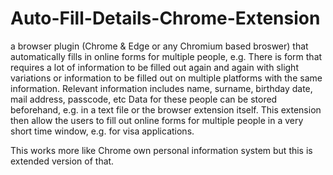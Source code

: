 # Auto-Fill-Details-Chrome-Extension

a browser plugin (Chrome & Edge or any Chromium based broswer) that automatically fills in online forms for multiple people, e.g. There is form that requires a lot of information to be filled out again and again with slight variations or information to be filled out on multiple platforms with the same information.
Relevant information includes name, surname, birthday date, mail address, passcode, etc
Data for these people can be stored beforehand, e.g. in a text file or the browser extension itself.
This extension then allow the users to fill out online forms for multiple people in a very short time window, e.g. for visa applications.

This works more like Chrome own personal information system but this is extended version of that.

